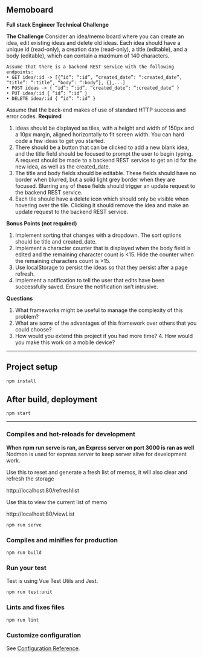 ## Memoboard

**Full stack Engineer Technical Challenge**

**The Challenge**
Consider an idea/memo board where you can create an idea, edit existing ideas and delete old ideas.
Each idea should have a unique id (read-only), a creation date (read-only), a title (editable), and a body (editable), which can contain a maximum of 140 characters.

```
Assume that there is a backend REST service with the following endpoints:
• GET idea/:id -> [{“id”: “:id”, “created_date”: “:created_date”, “title”: “:title”, “body”: “:body”}, {},...]
• POST ideas -> { “id”: “:id”, “created_date”: “:created_date” }
• PUT idea/:id { “id”: “:id” }
• DELETE idea/:id { “id”: “:id” }
```
Assume that the back-end makes of use of standard HTTP success and error codes.
**Required**
1. Ideas should be displayed as tiles, with a height and width of 150px and a 10px margin, aligned horizontally to fit screen width. You can hard code a few ideas to get you started.
2. There should be a button that can be clicked to add a new blank idea, and the title field should be focused to prompt the user to begin typing. A request should be made to a backend REST service to get an id for the new idea, as well as the created_date.
3. The title and body fields should be editable. These fields should have no border when blurred, but a solid light grey border when they are focused. Blurring any of these fields should trigger an update request to the backend REST service.
4. Each tile should have a delete icon which should only be visible when hovering over the tile. Clicking it should remove the idea and make an update request to the backend REST service.

**Bonus Points (not required)**
1. Implement sorting that changes with a dropdown. The sort options should be title and created_date.
2. Implement a character counter that is displayed when the body field is edited and the remaining character count is <15. Hide the counter when the remaining characters count is >15.
3. Use localStorage to persist the ideas so that they persist after a page refresh.
4. Implement a notification to tell the user that edits have been successfully saved.
Ensure the notification isn’t intrusive.

**Questions**
1. What frameworks might be useful to manage the complexity of this problem? 
2. What are some of the advantages of this framework over others that you could
choose?
3. How would you extend this project if you had more time? 4. How would you make this work on a mobile device?

---

## Project setup
```
npm install
```

## After build, deployment
```
npm start
```

---

### Compiles and hot-reloads for development

**When npm run serve is ran, an Express server on port 3000 is ran as well**
Nodmon is used for express server to keep server alive for development work.

Use this to reset and generate a fresh list of memos, it will also clear and refresh the storage

http://localhost:80/refreshlist

Use this to view the current list of memo

http://localhost:80/viewList

```
npm run serve
```

### Compiles and minifies for production
```
npm run build
```

### Run your test
Test is using Vue Test Utils and Jest.
```
npm run test:unit
```

### Lints and fixes files
```
npm run lint
```

### Customize configuration
See [Configuration Reference](https://cli.vuejs.org/config/).